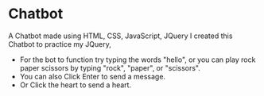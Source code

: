 # Chatbot

A Chatbot made using HTML, CSS, JavaScript, JQuery
I created this Chatbot to practice my JQuery,
- For the bot to function try typing the words "hello", or you can play rock paper scissors by typing "rock", "paper", or "scissors".
- You can also Click Enter to send a message.
- Or Click the heart to send a heart.
